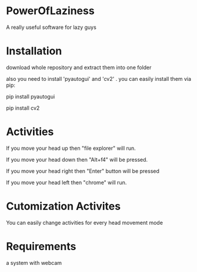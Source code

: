 # PowerOfLaziness
A really useful software for lazy guys



# Installation

download whole repository and extract them into one folder

also you need to install 'pyautogui' and 'cv2' .
you can easily install them via pip:

pip install pyautogui

pip install cv2




# Activities

If you move your head up then "file explorer" will run.

If you move your head down then "Alt+f4" will be pressed.

If you move your head right then "Enter" button will be pressed

If you move your head left then "chrome" will run.



# Cutomization Activites

You can easily change activities for every head movement mode




# Requirements

a system with webcam

